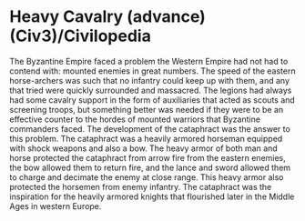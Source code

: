 # Heavy Cavalry (advance) (Civ3)/Civilopedia

The Byzantine Empire faced a problem the Western Empire had not had to contend with: mounted enemies in great numbers.
The speed of the eastern horse-archers was such that no infantry could keep up with them, and any that tried were quickly
surrounded and massacred. The legions had always had some cavalry support in the form of auxiliaries that acted as scouts
and screening troops, but something better was needed if they were to be an effective counter to the hordes of mounted
warriors that Byzantine commanders faced. The development of the cataphract was the answer to this problem. The
cataphract was a heavily armored horseman equipped with shock weapons and also a bow. The heavy armor of both man and horse
protected the cataphract from arrow fire from the eastern enemies, the bow allowed them to return fire, and the lance and
sword allowed them to charge and decimate the enemy at close range. This heavy armor also protected the horsemen from enemy
infantry. The cataphract was the inspiration for the heavily armored knights that flourished later in the Middle Ages in
western Europe.
